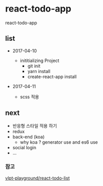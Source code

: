 # react-todo-app
react-todo-app


## list
* 2017-04-10 
    * inititializing Project
        * git init
        * yarn install
        * create-react-app install

* 2017-04-11
    * scss 적용

## next

* 반응형 스타일 적용 하기
* redux 
* back-end (koa)
    * why koa ? generator use and es6 use
* social login
* ... 

### 참고
[vlpt-playground/react-todo-list](https://github.com/vlpt-playground/react-todo-list)



    